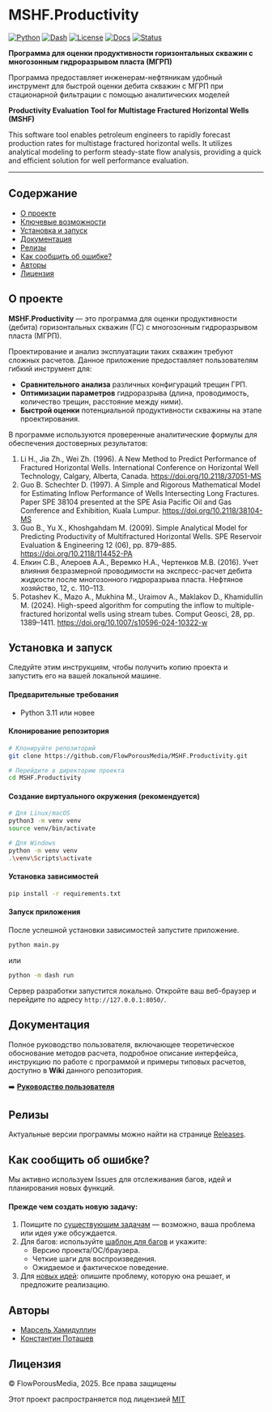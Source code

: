 # MSHF.Productivity

[![Python](https://img.shields.io/badge/Python-3.11%2B-blue?logo=python)](https://www.python.org/)
[![Dash](https://img.shields.io/badge/Dash-3.2%2B-010101?logo=plotly)](https://dash.plotly.com/)
[![License](https://img.shields.io/badge/License-MIT-green.svg)](https://opensource.org/licenses/MIT)
[![Docs](https://img.shields.io/badge/User_Guide-Wiki-blue?logo=github)](https://github.com/FlowPorousMedia/MSHF.Productivity/wiki)
[![Status](https://img.shields.io/badge/Status-Stable-brightgreen)]()

**Программа для оценки продуктивности горизонтальных скважин с многозонным гидроразрывом пласта (МГРП)**

Программа предоставляет инженерам-нефтяникам удобный инструмент для быстрой оценки дебита скважин с МГРП при стационарной фильтрации с помощью аналитических моделей

**Productivity Evaluation Tool for Multistage Fractured Horizontal Wells (MSHF)**

This software tool enables petroleum engineers to rapidly forecast production rates for multistage fractured horizontal wells. It utilizes analytical modeling to perform steady-state flow analysis, providing a quick and efficient solution for well performance evaluation.

<!-- [Онлайн версия программы](#) -->

---

## Содержание

* [О проекте](#о-проекте)
* [Ключевые возможности](#ключевые-возможности)
* [Установка и запуск](#установка-и-запуск)
* [Документация](#документация)
* [Релизы](#релизы)
* [Как сообщить об ошибке?](#как-сообщить-об-ошибке)
* [Авторы](#авторы)
* [Лицензия](#лицензия)

## О проекте

**MSHF.Productivity** — это программа для оценки продуктивности (дебита) горизонтальных скважин (ГС) с многозонным гидроразрывом пласта (МГРП).

Проектирование и анализ эксплуатации таких скважин требуют сложных расчетов. Данное приложение предоставляет пользователям гибкий инструмент для:
-   **Сравнительного анализа** различных конфигураций трещин ГРП.
-   **Оптимизации параметров** гидроразрыва (длина, проводимость, количество трещин, расстояние между ними).
-   **Быстрой оценки** потенциальной продуктивности скважины на этапе проектирования.

В программе используются проверенные аналитические формулы для обеспечения достоверных результатов:
1. Li H., Jia Zh., Wei Zh. (1996). A New Method to Predict Performance of Fractured Horizontal Wells. International Conference on Horizontal Well Technology, Calgary, Alberta, Canada. https://doi.org/10.2118/37051-MS
2. Guo B. Schechter D. (1997). A Simple and Rigorous Mathematical Model for Estimating Inflow Performance of Wells Intersecting Long Fractures. Paper SPE 38104 presented at the SPE Asia Pacific Oil and Gas Conference and Exhibition, Kuala Lumpur. https://doi.org/10.2118/38104-MS
3. Guo B., Yu X., Khoshgahdam M. (2009). Simple Analytical Model for Predicting Productivity of Multifractured Horizontal Wells. SPE Reservoir Evaluation & Engineering 12 (06), pp. 879–885. https://doi.org/10.2118/114452-PA
4. Елкин С.В., Алероев А.А., Веремко Н.А., Чертенков М.В. (2016). Учет влияния безразмерной проводимости на экспресс-расчет дебита жидкости после многозонного гидроразрыва пласта. Нефтяное хозяйство, 12, с. 110–113.
5. Potashev K., Mazo A., Mukhina M., Uraimov A., Maklakov D., Khamidullin M. (2024). High-speed algorithm for computing the inflow to multiple-fractured horizontal wells using stream tubes. Comput Geosci, 28, pp. 1389–1411. https://doi.org/10.1007/s10596-024-10322-w



## Установка и запуск

Следуйте этим инструкциям, чтобы получить копию проекта и запустить его на вашей локальной машине.

#### Предварительные требования

*   Python 3.11 или новее

#### Клонирование репозитория

```bash
# Клонируйте репозиторий
git clone https://github.com/FlowPorousMedia/MSHF.Productivity.git

# Перейдите в директорию проекта
cd MSHF.Productivity
```

#### Создание виртуального окружения (рекомендуется)

```bash
# Для Linux/macOS
python3 -m venv venv
source venv/bin/activate

# Для Windows
python -m venv venv
.\venv\Scripts\activate
```

#### Установка зависимостей

```bash
pip install -r requirements.txt
```

#### Запуск приложения

После успешной установки зависимостей запустите приложение.

```bash
python main.py
```

или

```bash
python -m dash run
```

Сервер разработки запустится локально. Откройте ваш веб-браузер и перейдите по адресу `http://127.0.0.1:8050/`.

## Документация 
Полное руководство пользователя, включающее теоретическое обоснование методов расчета, подробное описание интерфейса, инструкцию по работе с программой и примеры типовых расчетов, доступно в **Wiki** данного репозитория.

➡️ **[Руководство пользователя](https://github.com/FlowPorousMedia/MSHF.Productivity/wiki)**

## Релизы

Актуальные версии программы можно найти на странице [Releases](https://github.com/FlowPorousMedia/MSHF.Productivity/releases).

## Как сообщить об ошибке?

Мы активно используем Issues для отслеживания багов, идей и планирования новых функций.

#### Прежде чем создать новую задачу:

1.  Поищите по [существующим задачам](https://github.com/FlowPorousMedia/MSHF.Productivity/issues) — возможно, ваша проблема или идея уже обсуждается.
2.  Для багов: используйте [шаблон для багов](#) и укажите:
    *   Версию проекта/ОС/браузера.
    *   Четкие шаги для воспроизведения.
    *   Ожидаемое и фактическое поведение.
3.  Для [новых идей](https://github.com/FlowPorousMedia/MSHF.Productivity/issues/new): опишите проблему, которую она решает, и предложите реализацию.


## Авторы
*   [Марсель Хамидуллин](https://www.researchgate.net/profile/Marsel-Khamidullin)
*   [Константин Поташев](https://www.researchgate.net/profile/Konstantin-Potashev)

## Лицензия

© FlowPorousMedia, 2025. Все права защищены

Этот проект распространяется под лицензией [MIT](LICENSE.txt)
